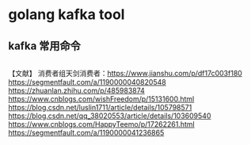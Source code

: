 # golang kafka tool

## kafka 常用命令
```bash

```





【文献】
消费者组天剑消费者：https://www.jianshu.com/p/df17c003f180
https://segmentfault.com/a/1190000040820548
https://zhuanlan.zhihu.com/p/485983874
https://www.cnblogs.com/wishFreedom/p/15131600.html
https://blog.csdn.net/luslin1711/article/details/105798571
https://blog.csdn.net/qq_38020553/article/details/103609540
https://www.cnblogs.com/HappyTeemo/p/17262261.html
https://segmentfault.com/a/1190000041236865